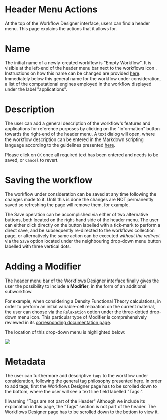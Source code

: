 # Header Menu Actions

At the top of the Workflow Designer interface, users can find a header menu. This page explains the actions that it allows for. 

# Name

The initial name of a newly-created workflow is "Empty Workflow". It is visible at the left-end of the header menu bar next to the workflows icon <i class="zmdi zmdi-dot-circle zmdi-hc-border"></i>. Instructions on how this name can be changed are provided [here](/general/actions/name.md). Immediately below this general name for the workflow under consideration, a list of the computational engines employed in the workflow displayed under the label "applications".  

# Description

The user can add a general description of the workflow's features and applications for reference purposes by clicking on the "information" button <i class="zmdi zmdi-info-outline zmdi-hc-border"></i> towards the right-end of the header menu. A text dialog will open, where the workflow description can be entered in the Markdown scripting language according to the guidelines presented [here](../general/actions/metadata.md). 

Please click on `OK` once all required text has been entered and needs to be saved, or `Cancel` to revert.

# Saving the workflow

The workflow under consideration can be saved at any time following the changes made to it. Until this is done the changes are NOT permanently saved so refreshing the page will remove them, for example. 

The Save operation can be accomplished via either of two alternative buttons, both located on the right-hand side of the header menu. The user can either click directly on the button labelled with a tick-mark <i class="zmdi zmdi-check zmdi-hc-border"></i> to perform a direct save, and be subsequently re-directed to the workflows collection page, or alternatively the same action can be executed *without the redirect* via the `Save` option located under the neighbouring drop-down menu button labelled with three vertical dots.

# Adding a Modifier

The header menu bar of the Workflows Designer interface finally gives the user the possibility to include a **Modifier**, in the form of an additional subworkflow. 

For example, when considering a Density Functional Theory calculations, in order to perform an initial variable-cell relaxation on the current material, the user can choose via the `Relaxation` option under the three-dotted drop-down menu icon. This particular type of Modifier is comprehensively reviewed in its [corresponding documentation page](/workflows/modifiers/structural-relaxation.md).

The location of this drop-down menu is highlighted below:

<img src="/images/modifier-menu.png/" >

# Metadata

The user can furthermore add descriptive `tags` to the workflow under consideration, following the general tag philosophy presented [here](../general/actions/metadata.md). In order to add tags, first the Workflows Designer page has to be scrolled down to the bottom, where the user will see a text line field labelled "Tags:".

!!!warning "Tags are not part of the Header"
    Although we include its explanation in this page, the "Tags" section is not part of the header. The Workflows Designer page has to be scrolled down to the bottom to view it.
